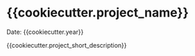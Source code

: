 {{cookiecutter.project_name}}
=============================
Date: {{cookiecutter.year}}

{{cookiecutter.project_short_description}}


